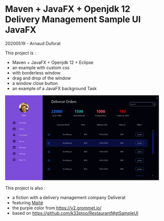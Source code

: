 # Maven + JavaFX + Openjdk 12 Delivery Management Sample UI JavaFX

20200519 - Arnaud Duforat

This project is : 
* Maven + JavaFX + Openjdk 12 + Eclipse
* an example with custom css
* with borderless window
* drag and drop of the window
* a window close button
* an example of a JavaFX background Task

![](https://github.com/neokeld/JavaFXDesign/blob/master/readme-assets/1.png)

This project is also :
* a fiction with a delivery management company Deliverat
* featuring [Maïté](https://fr.wikipedia.org/wiki/Ma%C3%AFt%C3%A9)
* the purple color from https://v2.grommet.io/
* based on https://github.com/k33ptoo/RestaurantMgtSampleUI
